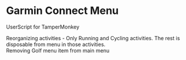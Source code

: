 # Garmin Connect Menu
UserScript for TamperMonkey

Reorganizing activities - Only Running and Cycling activities. The rest is disposable from menu in those activities.  
Removing Golf menu item from main menu
